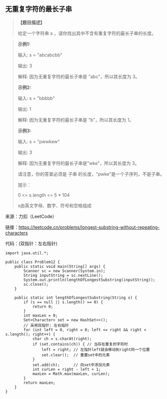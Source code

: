 ## 无重复字符的最长子串
> **【题目描述】**
> 
> 给定一个字符串 s ，请你找出其中不含有重复字符的最长子串的长度。

> **示例1:**
>
> 输入: s = "abcabcbb"
> 
> 输出: 3
> 
> 解释: 因为无重复字符的最长子串是 "abc"，所以其长度为 3。
> 
> 
> **示例2:**
>
> 输入: s = "bbbbb"
> 
> 输出: 1
> 
> 解释: 因为无重复字符的最长子串是 "b"，所以其长度为 1。
> 
> 
> **示例3:**
>
> 输入: s = "pwwkew"
> 
> 输出: 3
> 
> 解释: 因为无重复字符的最长子串是"wke"，所以其长度为 3。
> 
>    请注意，你的答案必须是 子串 的长度，"pwke"是一个子序列，不是子串。
>
> 提示：
>
> 0 <= s.length <= 5 * 104
> 
> s由英文字母、数字、符号和空格组成

来源：力扣（LeetCode）

链接：https://leetcode.cn/problems/longest-substring-without-repeating-characters

代码：(双指针：左右指针)
```
import java.util.*;

public class Problem12 {
    public static void main(String[] args) {
        Scanner sc = new Scanner(System.in);
        String inputString = sc.nextLine();
        System.out.println(lengthOfLongestSubstring(inputString));
        sc.close();
    }

    public static int lengthOfLongestSubstring(String s) {
        if (s == null || s.length() == 0) {
            return 0;
        }
        int maxLen = 0;
        Set<Character> set = new HashSet<>();
        // 采用双指针: 左右指针
        for (int left = 0, right = 0; left <= right && right < s.length(); right++) {
            char ch = s.charAt(right);
            if (set.contains(ch)) { // 当存在重复的字符时
                left = right; // 左指针left就会移动到right同一个位置
                set.clear();  // 重置set中的元素
            }
            set.add(ch);      // 向set中添加元素
            int curLen = right - left + 1;
            maxLen = Math.max(maxLen, curLen);
        }
        return maxLen;
    }
}
```